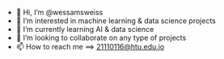 - 👋 Hi, I’m @wessamsweiss
- 👀 I’m interested in machine learning & data science projects
- 🌱 I’m currently learning AI & data science
- 💞️ I’m looking to collaborate on any type of projects 
- 📫 How to reach me ==> 21110116@htu.edu.jo

<!---
wessamsweiss/wessamsweiss is a ✨ special ✨ repository because its `README.md` (this file) appears on your GitHub profile.
You can click the Preview link to take a look at your changes.
--->
